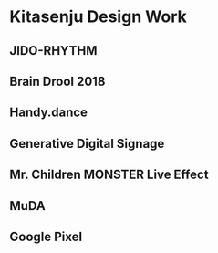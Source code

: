 # Kitasenju Design Work

## JIDO-RHYTHM

## Brain Drool 2018

## Handy.dance

## Generative Digital Signage

## Mr. Children MONSTER Live Effect

## MuDA

## Google Pixel
